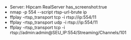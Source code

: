 
- Server: Hipcam RealServer has_screenshot:true
- nmap -p 554 --script rtsp-url-brute ip
- ffplay -rtsp_transport tcp -i rtsp://ip:554/11
- ffplay -rtsp_transport udp -i rtsp://ip:554/11
- ffplay -rtsp_transport tcp -i rtsp://admin:admin@SEU_IP:554/Streaming/Channels/101


